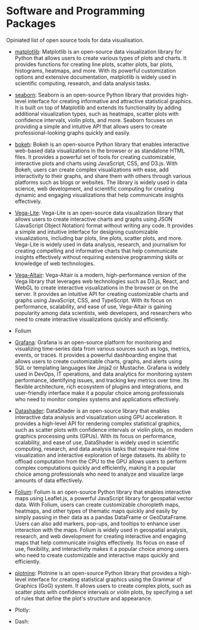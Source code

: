 # Software and Programming Packages

Opiniated list of open source tools for data visualisation.

- [matplotlib](https://matplotlib.org/): Matplotlib is an open-source data visualization library
  for Python that allows users to create various types of plots and
  charts. It provides functions for creating line plots, scatter
  plots, bar plots, histograms, heatmaps, and more. With its powerful
  customization options and extensive documentation, matplotlib is
  widely used in scientific computing, research, and data analysis
  tasks.
- [seaborn](https://seaborn.pydata.org/): Seaborn is an open-source Python library that provides
  high-level interface for creating informative and attractive
  statistical graphics. It is built on top of Matplotlib and extends
  its functionality by adding additional visualization types, such as
  heatmaps, scatter plots with confidence intervals, violin plots, and
  more. Seaborn focuses on providing a simple and intuitive API that
  allows users to create professional-looking graphs quickly and
  easily.
- [bokeh](https://bokeh.org/): Bokeh is an open-source Python library
  that enables interactive web-based data visualizations in the
  browser or as standalone HTML files. It provides a powerful set of
  tools for creating customizable, interactive plots and charts using
  JavaScript, CSS, and D3.js. With Bokeh, users can create complex
  visualizations with ease, add interactivity to their graphs, and
  share them with others through various platforms such as blogs or
  websites. The library is widely used in data science, web
  development, and scientific computing for creating dynamic and
  engaging visualizations that help communicate insights effectively.
- [Vega-Lite](https://vega.github.io/vega-lite/): Vega-Lite is an
  open-source data visualization library that allows users to create
  interactive charts and graphs using JSON (JavaScript Object
  Notation) format without writing any code. It provides a simple and
  intuitive interface for designing customizable visualizations,
  including bar plots, line plots, scatter plots, and more. Vega-Lite
  is widely used in data analysis, research, and journalism for
  creating compelling and informative charts that help communicate
  insights effectively without requiring extensive programming skills
  or knowledge of web technologies.
- [Vega-Altair](https://altair-viz.github.io/index.html): Vega-Altair
  is a modern, high-performance version of the Vega library that
  leverages web technologies such as D3.js, React, and WebGL to create
  interactive visualizations in the browser or on the server. It
  provides an intuitive API for creating customizable charts and
  graphs using JavaScript, CSS, and TypeScript. With its focus on
  performance, scalability, and ease of use, Vega-Altair is gaining
  popularity among data scientists, web developers, and researchers
  who need to create interactive visualizations quickly and
  efficiently.
- Folium  
- [Grafana](): Grafana is an open-source platform for monitoring and
  visualizing time-series data from various sources such as logs,
  metrics, events, or traces. It provides a powerful dashboarding
  engine that allows users to create customizable charts, graphs, and
  alerts using SQL or templating languages like Jinja2 or
  Mustache. Grafana is widely used in DevOps, IT operations, and data
  analytics for monitoring system performance, identifying issues, and
  tracking key metrics over time. Its flexible architecture, rich
  ecosystem of plugins and integrations, and user-friendly interface
  make it a popular choice among professionals who need to monitor
  complex systems and applications effectively.

- [Datashader](https://datashader.org/): DataShader is an open-source
  library that enables interactive data analysis and visualization
  using GPU acceleration. It provides a high-level API for rendering
  complex statistical graphics, such as scatter plots with confidence
  intervals or violin plots, on modern graphics processing units
  (GPUs). With its focus on performance, scalability, and ease of use,
  DataShader is widely used in scientific computing, research, and
  data analysis tasks that require real-time visualization and
  interactive exploration of large datasets. Its ability to offload
  computation from the CPU to the GPU allows users to perform complex
  computations quickly and efficiently, making it a popular choice
  among professionals who need to analyze and visualize large amounts
  of data effectively.
- [Folium](https://python-visualization.github.io/folium/latest/):
  Folium is an open-source Python library that enables interactive
  maps using Leaflet.js, a powerful JavaScript library for geospatial
  vector data. With Folium, users can create customizable choropleth
  maps, heatmaps, and other types of thematic maps quickly and easily
  by simply passing in their data as a pandas DataFrame or
  GeoDataFrame. Users can also add markers, pop-ups, and tooltips to
  enhance user interaction with the maps. Folium is widely used in
  geospatial analysis, research, and web development for creating
  interactive and engaging maps that help communicate insights
  effectively. Its focus on ease of use, flexibility, and
  interactivity makes it a popular choice among users who need to
  create customizable and interactive maps quickly and efficiently.
- [plotnine](https://plotnine.org/): Plotnine is an open-source Python
  library that provides a high-level interface for creating
  statistical graphics using the Grammar of Graphics (GoG) system. It
  allows users to create complex plots, such as scatter plots with
  confidence intervals or violin plots, by specifying a set of rules
  that define the plot's structure and appearance.
- Plotly:
- Dash:


